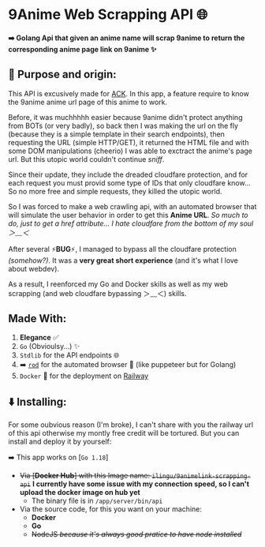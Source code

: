 # 9Anime Web Scrapping API 🌐

#### ➡️ Golang Api that given an anime name will scrap 9anime to return the corresponding anime page link on 9anime ✨

## 📕 Purpose and origin:

This API is excusively made for [ACK](https://github.com/Ilingu/ack_v2). In this app, a feature require to know the 9anime anime url page of this anime to work.

Before, it was muchhhhh easier because 9anime didn't protect anything from BOTs (or very badly), so back then I was making the url on the fly (because they is a simple template in their search endpoints), then requesting the URL (simple HTTP/GET), it returned the HTML file and with some DOM manipulations (cheerio) I was able to exctract the anime's page url. But this utopic world couldn't continue _sniff_.

Since their update, they include the dreaded cloudfare protection, and for each request you must provid some type of IDs that only cloudfare know... So no more free and simple requests, they killed the utopic world.

So I was forced to make a web crawling api, with an automated browser that will simulate the user behavior in order to get this **Anime URL**. _So much to do, just to get a href attribute... I hate cloudfare from the bottom of my soul ＞﹏＜_

After several ⚡**BUG**⚡, I managed to bypass all the cloudfare protection _(somehow?)_. It was a **very great short experience** (and it's what I love about webdev).

As a result, I reenforced my Go and Docker skills as well as my web scrapping (and web cloudfare bypassing ＞﹏＜) skills.

## Made With:

1. **Elegance** ✅
2. `Go` (Obvioulsy...) ✨
3. `Stdlib` for the API endpoints 🌐
4. ➡️ [`rod`](https://go-rod.github.io/) for the automated browser 🤖 (like puppeteer but for Golang)
5. `Docker` 🐳 for the deployment on [Railway](https://railway.app/)

## ⬇️ Installing:

For some oubvious reason (I'm broke), I can't share with you the railway url of this api otherwise my montly free credit will be tortured. But you can install and deploy it by yourself:

➡️ This app works on [`Go 1.18`]

- <s>Via [**Docker Hub**] with this Image name: `ilingu/9animelink-scrapping-api`</s> **I currently have some issue with my connection speed, so I can't upload the docker image on hub yet**
  - The binary file is in `/app/server/bin/api`
- Via the source code, for this you want on your machine:
  - **Docker**
  - **Go**
  - <s>NodeJS _because it's always good pratice to have node installed_</s>
